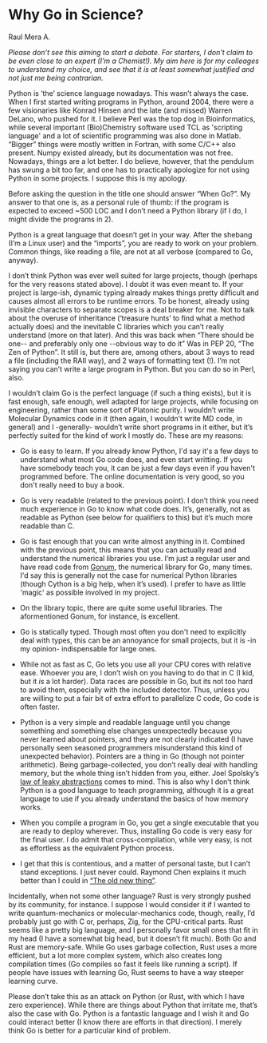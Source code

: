 # Why Go in Science?

Raul Mera A.

_Please don’t see this aiming to start a debate. For starters, I don’t claim to be even close to an expert (I’m a Chemist!). My aim here is for my colleages to understand my choice, and see that it is at least somewhat justified and not just me being contrarian._

Python is ‘the’ science language nowadays. This wasn’t always the case. When I first started writing programs in Python, around 2004, there were a few visionaries like Konrad Hinsen and the late (and missed) Warren DeLano, who pushed for it. I believe Perl was the top dog in Bioinformatics, while several important (Bio)Chemistry software used TCL as 'scripting language' and a lot of scientific programming was also done in Matlab. “Bigger” things were mostly written in Fortran, with some C/C++ also present. Numpy existed already, but its documentation was not free. Nowadays, things are a lot better. I do believe, however, that the pendulum has swung a bit too far, and one has to practically apologize for not using Python in some projects. I suppose this is my apology.

Before asking the question in the title one should answer “When Go?”. My answer to that one is, as a personal rule of thumb: if the program is expected to exceed ~500 LOC and I don’t need a Python library (if I do, I might divide the programs in 2).

Python is a great language that doesn’t get in your way. After the shebang (I’m a Linux user) and the “imports”, you are ready to work on your problem. Common things, like reading a file, are not at all verbose (compared to Go, anyway).   

I don’t think Python was ever well suited for large projects, though (perhaps for the very reasons stated above). I doubt it was even meant to. If your project is large-ish, dynamic typing already makes things pretty difficult and causes almost all errors to be runtime errors. To be honest, already using invisible characters to separate scopes is a deal breaker for me. Not to talk about the overuse of inheritance (‘treasure hunts’ to find what a method actually does) and the inevitable C libraries which you can’t really understand (more on that later). And this was back when “There should be one-- and preferably only one --obvious way to do it” Was in PEP 20, “The Zen of Python”. It still is, but there are, among others, about 3 ways to read a file (including the RAII way), and 2 ways of formatting text (!). I’m not saying you can’t write a large program in Python. But you can do so in Perl, also. 

I wouldn’t claim Go is the perfect language (if such a thing exists), but it is fast enough, safe enough, well adapted for large projects, while focusing on engineering, rather than some sort of Platonic purity. I wouldn’t write Molecular Dynamics code in it (then again, I wouldn’t write MD code, in general) and I -generally- wouldn’t write short programs in it either, but it’s perfectly suited for the kind of work I mostly do. These are my reasons:

* Go is easy to learn. If you already know Python, I'd say it's a few days to understand what most Go code does, and even start writting. If you have somebody teach you, it can be just a few days even if you haven't programmed before. The online documentation is very good, so you don't really need to buy a book.

* Go is very readable (related to the previous point). I don’t think you need much experience in Go to know what code does. It’s, generally, not as readable as Python (see below for qualifiers to this) but it’s much more readable than C.

* Go is fast enough that you can write almost anything in it. Combined with the previous point, this means that you can actually read and understand the numerical libraries you use. I’m just a regular user and have read code from [Gonum](https://gonum.org), the numerical library for Go, many times. I'd say this is generally not the case for numerical Python libraries (though Cython is a big help, when it’s used). I prefer to have as little 'magic' as possible involved in my project.

* On the library topic, there are quite some useful libraries. The aformentioned Gonum, for instance, is excellent.

* Go is statically typed. Though most often you don't need to explicitly deal with types, this can be an annoyance for small projects, but it is -in my opinion- indispensable for large ones.

* While not as fast as C, Go lets you use all your CPU cores with relative ease. Whoever you are, I don’t wish on you having to do that in C (I kid, but it _is_ a lot harder). Data races are possible in Go, but its not too hard to avoid them, especially with the included detector. Thus, unless you are willing to put a fair bit of extra effort to parallelize C code, Go code is often faster.

* Python is a very simple and readable language until you change something and something else changes unexpectedly because you never learned about pointers, and they are not clearly indicated (I have personally seen seasoned programmers misunderstand this kind of unexpected behavior). Pointers are a thing in Go (though not pointer arithmetic). Being garbage-collected, you don’t really deal with handling memory, but the whole thing isn’t hidden from you, either. Joel Spolsky’s [law of leaky abstractions](https://www.joelonsoftware.com/2002/11/11/the-law-of-leaky-abstractions/) comes to mind. This is also why I don’t think Python is a good language to teach programming, although it is a great language to use if you already understand the basics of how memory works.

* When you compile a program in Go, you get a single executable that you are ready to deploy wherever. Thus, installing Go code is very easy for the final user. I do admit that cross-compilation, while very easy, is not as effortless as the equivalent Python process.

* I get that this is contentious, and a matter of personal taste, but I can’t stand exceptions. I just never could. Raymond Chen explains it much better than I could in [“The old new thing”](https://devblogs.microsoft.com/oldnewthing/20050114-00/?p=36693).

Incidentally, when not some other language? Rust is very strongly pushed by its community, for instance. I suppose I would consider it if I wanted to write quantum-mechanics or molecular-mechanics code, though, really, I’d probably just go with C or, perhaps, Zig, for the CPU-critical parts. Rust seems like a pretty big language, and I personally favor small ones that fit in my head (I have a somewhat big head, but it doesn’t fit much). Both Go and Rust are memory-safe. While Go uses garbage collection, Rust uses a more efficient, but a lot more complex system, which also creates long compilation times (Go compiles so fast it feels like running a script). If people have issues with learning Go, Rust seems to have a way steeper learning curve. 

Please don’t take this as an attack on Python (or Rust, with which I have zero experience). While there are things about Python that irritate me, that’s also the case with Go. Python is a fantastic language and I wish it and Go could interact better (I know there are efforts in that direction). I merely think Go is better for a particular kind of problem.
